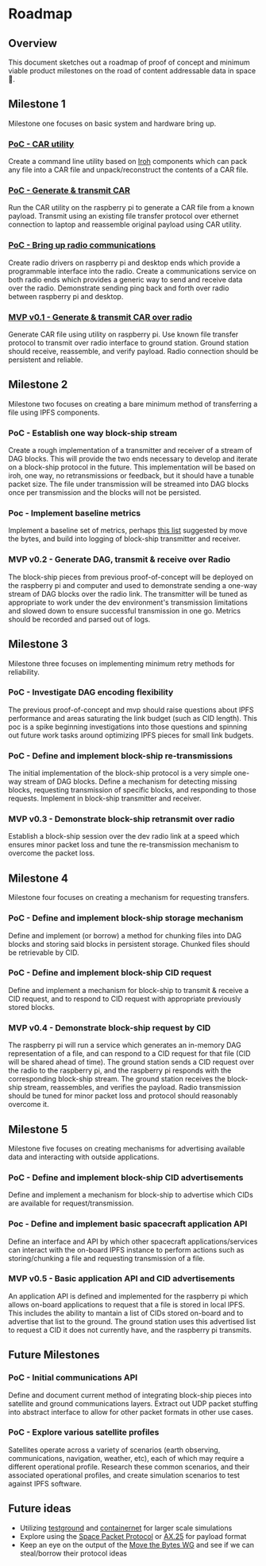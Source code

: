 # Roadmap

## Overview

This document sketches out a roadmap of proof of concept and minimum viable product milestones on the road of content addressable data in space 🚀. 

## Milestone 1

Milestone one focuses on basic system and hardware bring up.

### [PoC - CAR utility](https://github.com/ipfs-shipyard/space/issues/2)

Create a command line utility based on [Iroh](https://github.com/n0-computer/iroh) components which can pack any file into a CAR file and unpack/reconstruct the contents of a CAR file.

### [PoC - Generate & transmit CAR](https://github.com/ipfs-shipyard/space/issues/3)

Run the CAR utility on the raspberry pi to generate a CAR file from a known payload. Transmit using an existing file transfer protocol over ethernet connection to laptop and reassemble original payload using CAR utility.

### [PoC - Bring up radio communications](https://github.com/ipfs-shipyard/space/issues/4)

Create radio drivers on raspberry pi and desktop ends which provide a programmable interface into the radio. Create a communications service on both radio ends which provides a generic way to send and receive data over the radio. Demonstrate sending ping back and forth over radio between raspberry pi and desktop.

### [MVP v0.1 - Generate & transmit CAR over radio](https://github.com/ipfs-shipyard/space/issues/5)

Generate CAR file using utility on raspberry pi. Use known file transfer protocol to transmit over radio interface to ground station. Ground station should receive, reassemble, and verify payload. Radio connection should be persistent and reliable.

## Milestone 2

Milestone two focuses on creating a bare minimum method of transferring a file using IPFS components.

### PoC - Establish one way block-ship stream

Create a rough implementation of a transmitter and receiver of a stream of DAG blocks. This will provide the two ends necessary to develop and iterate on a block-ship protocol in the future. This implementation will be based on iroh, one way, no retransmissions or feedback, but it should have a tunable packet size. The file under transmission will be streamed into DAG blocks once per transmission and the blocks will not be persisted.

### Poc - Implement baseline metrics

Implement a baseline set of metrics, perhaps [this list](https://github.com/n0-computer/test-plans/tree/main/movethebytes/data-transfer#metrics) suggested by move the bytes, and build into logging of block-ship transmitter and receiver.

### MVP v0.2 - Generate DAG, transmit & receive over Radio

The block-ship pieces from previous proof-of-concept will be deployed on the raspberry pi and computer and used to demonstrate sending a one-way stream of DAG blocks over the radio link. The transmitter will be tuned as appropriate to work under the dev environment's transmission limitations and slowed down to ensure successful transmission in one go. Metrics should be recorded and parsed out of logs.

## Milestone 3

Milestone three focuses on implementing minimum retry methods for reliability.

### PoC - Investigate DAG encoding flexibility

The previous proof-of-concept and mvp should raise questions about IPFS performance and areas saturating the link budget (such as CID length). This poc is a spike beginning investigations into those questions and spinning out future work tasks around optimizing IPFS pieces for small link budgets.

### PoC - Define and implement block-ship re-transmissions

The initial implementation of the block-ship protocol is a very simple one-way stream of DAG blocks. Define a mechanism for detecting missing blocks, requesting transmission of specific blocks, and responding to those requests. Implement in block-ship transmitter and receiver.

### MVP v0.3 - Demonstrate block-ship retransmit over radio

Establish a block-ship session over the dev radio link at a speed which ensures minor packet loss and tune the re-transmission mechanism to overcome the packet loss.

## Milestone 4

Milestone four focuses on creating a mechanism for requesting transfers.

### PoC - Define and implement block-ship storage mechanism

Define and implement (or borrow) a method for chunking files into DAG blocks and storing said blocks in persistent storage. Chunked files should be retrievable by CID.

### PoC - Define and implement block-ship CID request

Define and implement a mechanism for block-ship to transmit & receive a CID request, and to respond to CID request with appropriate previously stored blocks.

### MVP v0.4 - Demonstrate block-ship request by CID

The raspberry pi will run a service which generates an in-memory DAG representation of a file, and can respond to a CID request for that file (CID will be shared ahead of time). The ground station sends a CID request over the radio to the raspberry pi, and the raspberry pi responds with the corresponding block-ship stream. The ground station receives the block-ship stream, reassembles, and verifies the payload. Radio transmission should be tuned for minor packet loss and protocol should reasonably overcome it.

## Milestone 5

Milestone five focuses on creating mechanisms for advertising available data and interacting with outside applications.

### PoC - Define and implement block-ship CID advertisements

Define and implement a mechanism for block-ship to advertise which CIDs are available for request/transmission.

### Poc - Define and implement basic spacecraft application API

Define an interface and API by which other spacecraft applications/services can interact with the on-board IPFS instance to perform actions such as storing/chunking a file and requesting transmission of a file.

### MVP v0.5 - Basic application API and CID advertisements

An application API is defined and implemented for the raspberry pi which allows on-board applications to request that a file is stored in local IPFS. This includes the ability to mantain a list of CIDs stored on-board and to advertise that list to the ground. The ground station uses this advertised list to request a CID it does not currently have, and the raspberry pi transmits.

## Future Milestones

### PoC - Initial communications API

Define and document current method of integrating block-ship pieces into satellite and ground communications layers. Extract out UDP packet stuffing into abstract interface to allow for other packet formats in other use cases.

### PoC - Explore various satellite profiles

Satellites operate across a variety of scenarios (earth observing, communications, navigation, weather, etc), each of which may require a different operational profile. Research these common scenarios, and their associated operational profiles, and create simulation scenarios to test against IPFS software.

## Future ideas

- Utilizing [testground](https://docs.testground.ai/) and [containernet](https://containernet.github.io/) for larger scale simulations
- Explore using the [Space Packet Protocol](https://egit.irs.uni-stuttgart.de/rust/spacepackets) or [AX.25](https://github.com/thombles/ax25-rs) for payload format
- Keep an eye on the output of the [Move the Bytes WG](https://www.notion.so/Move-the-Bytes-WG-2dc2194a004f4b72a9706ad5a150081d) and see if we can steal/borrow their protocol ideas